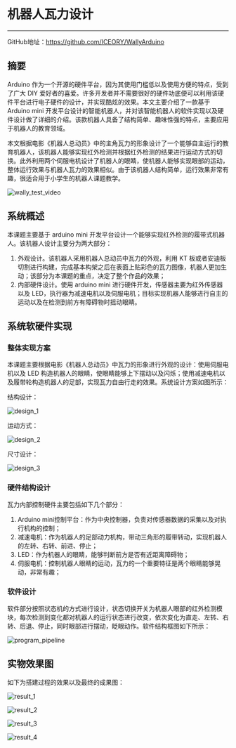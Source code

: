 # 机器人瓦力设计
---

GitHub地址：https://github.com/ICEORY/WallyArduino

## 摘要

Arduino 作为一个开源的硬件平台，因为其使用门槛低以及使用方便的特点，受到了广大 DIY 爱好者的喜爱。许多开发者并不需要很好的硬件功底便可以利用该硬件平台进行电子硬件的设计，并实现酷炫的效果。本文主要介绍了一款基于Arduino mini 开发平台设计的智能机器人，并对该智能机器人的软件实现以及硬件设计做了详细的介绍。该款机器人具备了结构简单、趣味性强的特点，主要应用于机器人的教育领域。

本文根据电影《机器人总动员》中的主角瓦力的形象设计了一个能够自主运行的教育机器人，该机器人能够实现红外检测并根据红外检测的结果进行运动方式的切换。此外利用两个伺服电机设计了机器人的眼睛，使机器人能够实现眼部的运动，整体运行效果与机器人瓦力的效果相似。由于该机器人结构简单，运行效果非常有趣，很适合用于小学生的机器人课题教学。

![wally_test_video](./fig_wally/wally_test_video.gif)

## 系统概述

本课题主要基于 arduino mini 开发平台设计一个能够实现红外检测的履带式机器人。该机器人设计主要分为两大部分： 

1. 外观设计。该机器人采用机器人总动员中瓦力的外观，利用 KT 板或者安迪板切割进行构建，完成基本构架之后在表面上贴彩色的瓦力图像，机器人更加生动；该部分为本课题的重点，决定了整个作品的效果； 
2. 内部硬件设计。使用 arduino mini 进行硬件开发，传感器主要为红外传感器以及 LED，执行器为减速电机以及伺服电机；目标实现机器人能够进行自主的运动以及在检测到前方有障碍物时摇动眼睛。 

## 系统软硬件实现

### 整体实现方案

本课题主要根据电影《机器人总动员》中瓦力的形象进行外观的设计：使用伺服电机以及 LED 构造机器人的眼睛，使眼睛能够上下摆动以及闪烁；使用减速电机以及履带轮构造机器人的足部，实现瓦力自由行走的效果。系统设计方案如图所示：

结构设计：

![design_1](./fig_wally/design_1.png)

运动方式：

![design_2](./fig_wally/design_2.png)

尺寸设计：

![design_3](./fig_wally/design_3.png)

### 硬件结构设计

瓦力内部控制硬件主要包括如下几个部分：

1. Arduino mini控制平台：作为中央控制器，负责对传感器数据的采集以及对执行机构的控制；
2. 减速电机：作为机器人的足部动力机构，带动三角形的履带转动，实现机器人的左转、右转、前进、停止；
3. LED：作为机器人的眼睛，能够判断前方是否有近距离障碍物；
4. 伺服电机：控制机器人眼睛的运动，瓦力的一个重要特征是两个眼睛能够晃动，非常有趣；

### 软件设计

软件部分按照状态机的方式进行设计，状态切换开关为机器人眼部的红外检测模块，每次检测到变化都对机器人的运行状态进行改变，依次变化为直走、左转、右转、后退、停止，同时眼部进行摆动，眨眼动作。软件结构框图如下所示： 

![program_pipeline](./fig_wally/program_pipeline.png)

## 实物效果图

如下为搭建过程的效果以及最终的成果图： 

![result_1](./fig_wally/result_1.png)

![result_2](./fig_wally/result_2.png)

![result_3](./fig_wally/result_3.png)

![result_4](./fig_wally/result_4.png)
